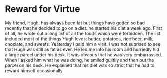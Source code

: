 # Reward for Virtue

My friend, Hugh, has always been fat but things have gotten so bad recently that he decided to go on a diet. he started his diet a week ago. First of all, he wrote out a long list of all the foods which were forbidden. The list included most of the things Hugh loves: butter, potatoes, rice beer, milk, choclate, and sweets. Yesterday I paid him a visit. I was not suprised to see that Hugh was still as fat as ever. He led me into his room and hurriedly hid a large parcel under his desk. It was obvious that he was very embarrassed. When I asked him what he was doing, he smiled guiltily and then put the parcel on his desk. He explained that his diet was so strict that he had to reward himself occasionally
